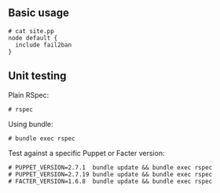 ## Basic usage

    # cat site.pp
    node default {
      include fail2ban
    }

## Unit testing

Plain RSpec:

    # rspec

Using bundle:

    # bundle exec rspec

Test against a specific Puppet or Facter version:

    # PUPPET_VERSION=2.7.1  bundle update && bundle exec rspec
    # PUPPET_VERSION=2.7.19 bundle update && bundle exec rspec
    # FACTER_VERSION=1.6.8  bundle update && bundle exec rspec

